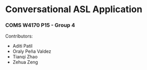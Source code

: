 # Conversational ASL Application
### COMS W4170 P15 - Group 4
Contributors: 
- Aditi Patil 
- Oraly Peña Valdez
- Tianqi Zhao 
- Zehua Zeng
